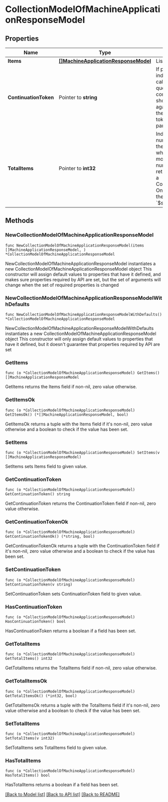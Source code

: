 # CollectionModelOfMachineApplicationResponseModel

## Properties

Name | Type | Description | Notes
------------ | ------------- | ------------- | -------------
**Items** | [**[]MachineApplicationResponseModel**](MachineApplicationResponseModel.md) | List of items. | 
**ContinuationToken** | Pointer to **string** | If present, indicates to the caller that the query was not complete, and they should call the API again specifying the continuation token as a query parameter. | [optional] 
**TotalItems** | Pointer to **int32** | Indicates the total number of items in the collection, which may be more than the number of Items returned, if there is a ContinuationToken.  Only returned in the response to &#x60;$search&#x60; APIs. | [optional] 

## Methods

### NewCollectionModelOfMachineApplicationResponseModel

`func NewCollectionModelOfMachineApplicationResponseModel(items []MachineApplicationResponseModel, ) *CollectionModelOfMachineApplicationResponseModel`

NewCollectionModelOfMachineApplicationResponseModel instantiates a new CollectionModelOfMachineApplicationResponseModel object
This constructor will assign default values to properties that have it defined,
and makes sure properties required by API are set, but the set of arguments
will change when the set of required properties is changed

### NewCollectionModelOfMachineApplicationResponseModelWithDefaults

`func NewCollectionModelOfMachineApplicationResponseModelWithDefaults() *CollectionModelOfMachineApplicationResponseModel`

NewCollectionModelOfMachineApplicationResponseModelWithDefaults instantiates a new CollectionModelOfMachineApplicationResponseModel object
This constructor will only assign default values to properties that have it defined,
but it doesn't guarantee that properties required by API are set

### GetItems

`func (o *CollectionModelOfMachineApplicationResponseModel) GetItems() []MachineApplicationResponseModel`

GetItems returns the Items field if non-nil, zero value otherwise.

### GetItemsOk

`func (o *CollectionModelOfMachineApplicationResponseModel) GetItemsOk() (*[]MachineApplicationResponseModel, bool)`

GetItemsOk returns a tuple with the Items field if it's non-nil, zero value otherwise
and a boolean to check if the value has been set.

### SetItems

`func (o *CollectionModelOfMachineApplicationResponseModel) SetItems(v []MachineApplicationResponseModel)`

SetItems sets Items field to given value.


### GetContinuationToken

`func (o *CollectionModelOfMachineApplicationResponseModel) GetContinuationToken() string`

GetContinuationToken returns the ContinuationToken field if non-nil, zero value otherwise.

### GetContinuationTokenOk

`func (o *CollectionModelOfMachineApplicationResponseModel) GetContinuationTokenOk() (*string, bool)`

GetContinuationTokenOk returns a tuple with the ContinuationToken field if it's non-nil, zero value otherwise
and a boolean to check if the value has been set.

### SetContinuationToken

`func (o *CollectionModelOfMachineApplicationResponseModel) SetContinuationToken(v string)`

SetContinuationToken sets ContinuationToken field to given value.

### HasContinuationToken

`func (o *CollectionModelOfMachineApplicationResponseModel) HasContinuationToken() bool`

HasContinuationToken returns a boolean if a field has been set.

### GetTotalItems

`func (o *CollectionModelOfMachineApplicationResponseModel) GetTotalItems() int32`

GetTotalItems returns the TotalItems field if non-nil, zero value otherwise.

### GetTotalItemsOk

`func (o *CollectionModelOfMachineApplicationResponseModel) GetTotalItemsOk() (*int32, bool)`

GetTotalItemsOk returns a tuple with the TotalItems field if it's non-nil, zero value otherwise
and a boolean to check if the value has been set.

### SetTotalItems

`func (o *CollectionModelOfMachineApplicationResponseModel) SetTotalItems(v int32)`

SetTotalItems sets TotalItems field to given value.

### HasTotalItems

`func (o *CollectionModelOfMachineApplicationResponseModel) HasTotalItems() bool`

HasTotalItems returns a boolean if a field has been set.


[[Back to Model list]](../README.md#documentation-for-models) [[Back to API list]](../README.md#documentation-for-api-endpoints) [[Back to README]](../README.md)



